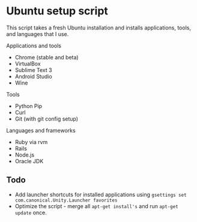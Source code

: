 Ubuntu setup script
=============
This script takes a fresh Ubuntu installation and installs applications, tools, and languages that I use.

Applications and tools
* Chrome (stable and beta)
* VirtualBox
* Sublime Text 3
* Android Studio
* Wine

Tools
* Python Pip
* Curl
* Git (with git config setup)


Languages and frameworks
* Ruby via rvm
* Rails
* Node.js
* Oracle JDK

## Todo
* Add launcher shortcuts for installed applications using ```gsettings set com.canonical.Unity.Launcher favorites```
* Optimize the script - merge all ```apt-get install's``` and run ```apt-get update``` once.
